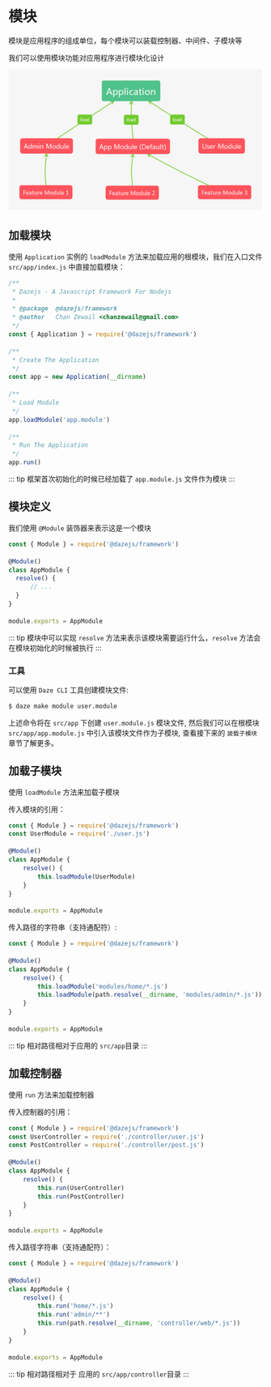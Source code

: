 # 模块
模块是应用程序的组成单位，每个模块可以装载控制器、中间件、子模块等

我们可以使用模块功能对应用程序进行模块化设计

![](./assets/module-1.png)


## 加载模块
使用 `Application` 实例的 `loadModule` 方法来加载应用的根模块，我们在入口文件 `src/app/index.js` 中直接加载模块：

```js {17}
/**
 * Dazejs - A Javascript Framework For Nodejs
 *
 * @package  @dazejs/framework
 * @author   Chan Zewail <chanzewail@gmail.com>
 */
const { Application } = require('@dazejs/framework')

/**
 * Create The Application
 */
const app = new Application(__dirname)

/**
 * Load Module
 */
app.loadModule('app.module')

/**
 * Run The Application
 */
app.run()

```
::: tip
框架首次初始化的时候已经加载了 `app.module.js` 文件作为模块
:::

## 模块定义
我们使用 `@Module` 装饰器来表示这是一个模块

```js {3}
const { Module } = require('@dazejs/framework')

@Module()
class AppModule {
  resolve() {
      // ...
  }
}

module.exports = AppModule

```

::: tip
模块中可以实现 `resolve` 方法来表示该模块需要运行什么，`resolve` 方法会在模块初始化的时候被执行
:::

### 工具
可以使用 `Daze CLI` 工具创建模块文件:
```bash
$ daze make module user.module
```
上述命令将在 `src/app` 下创建 `user.module.js` 模块文件, 然后我们可以在根模块 `src/app/app.module.js` 中引入该模块文件作为子模块, 查看接下来的 `装载子模块` 章节了解更多。


## 加载子模块

使用 `loadModule` 方法来加载子模块

传入模块的引用：
```js {7}
const { Module } = require('@dazejs/framework')
const UserModule = require('./user.js')

@Module()
class AppModule {
    resolve() {
        this.loadModule(UserModule)
    }
}

module.exports = AppModule
```

传入路径的字符串（支持通配符）:

```js {6,7}
const { Module } = require('@dazejs/framework')

@Module()
class AppModule {
    resolve() {
        this.loadModule('modules/home/*.js')
        this.loadModule(path.resolve(__dirname, 'modules/admin/*.js'))
    }
}

module.exports = AppModule
```
::: tip
相对路径相对于应用的 `src/app`目录
:::



## 加载控制器

使用 `run` 方法来加载控制器

传入控制器的引用：
```js {8,9}
const { Module } = require('@dazejs/framework')
const UserController = require('./controller/user.js')
const PostController = require('./controller/post.js')

@Module()
class AppModule {
    resolve() {
        this.run(UserController)
        this.run(PostController)
    }
}

module.exports = AppModule
```

传入路径字符串（支持通配符）：

```js {6,7,8}
const { Module } = require('@dazejs/framework')

@Module()
class AppModule {
    resolve() {
        this.run('home/*.js')
        this.run('admin/**')
        this.run(path.resolve(__dirname, 'controller/web/*.js'))
    }
}

module.exports = AppModule
```

::: tip
相对路径相对于 应用的 `src/app/controller`目录
:::

